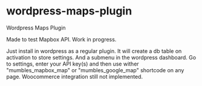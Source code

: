# wordpress-maps-plugin
Wordpress Maps Plugin

Made to test Mapbox API. Work in progress.

Just install in wordpress as a regular plugin. It will create a db table on activation to store settings. And a submenu in the wordpress dashboard. Go to settings, enter your API key(s) and then use wither "mumbles_mapbox_map" or "mumbles_google_map" shortcode on any page. Woocommerce integration still not implemented.
